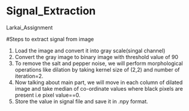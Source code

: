 # Signal_Extraction
Larkai_Assignment<br>

#Steps to extract signal from image<br>
1. Load the image and convert it into gray scale(singal channel)
2. Convert the gray image to binary image with threshold value of 90
3. To remove the salt and pepper noise, we will perform morphological operations like dilation by taking kernel size of (2,2) and number of iteration=2.
4. Now talking about main part, we will move in each column of dilated image and take median of co-ordinate values where black pixels are present i.e pixel value==0.
5. Store the value in signal file and save it in .npy format.

